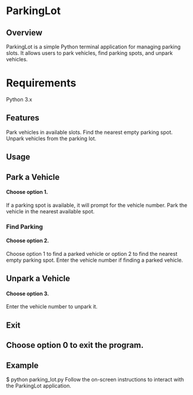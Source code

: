 # ParkingLot
## Overview
ParkingLot is a simple Python terminal application for managing parking slots. It allows users to park vehicles, find parking spots, and unpark vehicles.

# Requirements
Python 3.x

## Features
Park vehicles in available slots.
Find the nearest empty parking spot.
Unpark vehicles from the parking lot.
## Usage
## Park a Vehicle

#### Choose option 1.
If a parking spot is available, it will prompt for the vehicle number.
Park the vehicle in the nearest available spot.

### Find Parking

#### Choose option 2.
Choose option 1 to find a parked vehicle or option 2 to find the nearest empty parking spot.
Enter the vehicle number if finding a parked vehicle.

## Unpark a Vehicle

#### Choose option 3.
Enter the vehicle number to unpark it.
## Exit

## Choose option 0 to exit the program.
## Example

$ python parking_lot.py
Follow the on-screen instructions to interact with the ParkingLot application.
